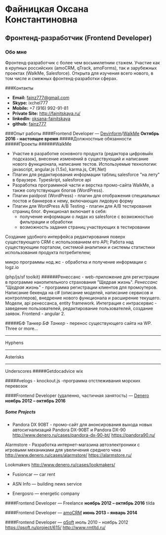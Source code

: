 # Файницкая Оксана Константиновна
## Фронтенд-разработчик (Frontend Developer)
### Обо мне
Фронтенд-разработчик с более чем восьмилетним стажем. Участие как в крупных российских (amoCRM, qTrack, amoForms), так и зарубежных проектах (WalkMe, Salesforce). Открыта для изучения всего нового, в том числе и смежных фронтенд-разработки сферах.

###Контакты
* **Email:** fainz777@gmail.com
* **Skype:** ixchel777
* **Mobile:** +7 (916) 992-91-81
* **Private Site:** http://fainitskaya.ru/
* **linkedIn:** [oksana-fainitskaya](www.linkedin.com/in/oksana-fainitskaya)
* **github:** [fainz777](https://github.com/fainz777)

###Опыт работы
####Frontend Developer &mdash; [Devinform](http://www.devinform.ru/)/[WalkMe](https://www.walkme.com/)
**Октябрь 2016 - настоящее время**
#####Должностные обязанности
#####Проекты
######WalkMe
- Участие в разработке основного продукта (редактора цифровыйх подсказок), внесение изменений в существующий и написание нового функционала, написание тестов. Используемые технологии: javascript, angular.js (1.5x), karma.js, C#(.Net)
- Плагин для редактирования информации таблиц salesforce "на лету" в браузере. Typeskript, salesforce api
- Разработка программной части и верстка промо-сайта WalkMe, а также сопутствующих блогов (WordPress).
- Плагин paidpost (WordPress) - плагин для отображения специальных постов и баннеров к нему, включающих лидовую форму
- Плагин для WordPress A/B Testing - плагин для A/B тестирования страниц блог. Функционал включает в себя: 
    * получение информации о лидах из salesforce с возможностью фильтрации и обработки
    * возможность задания страниц участвующих в тестировании 

Создание удобного интерфейса редактирования поверх существующего CRM с использованием его API;
Работа над существующим порталом, системой аналитики и системы статистики использования продукта потребителем;

микро программы нод.жс - обработка и получение информации с logz.io

(php/js/sf toolkit)
######Ренессанс - web-приложение для регистрации в программе накопительного страхования "Щедрая жизнь".
*Ренессанс "Щедрая жизнь"* - программа регистрации клиентов для промоутеров.
Написание бекенда на c# (описание моделей, написание сервисов и контроллеров), внедрение нового функционала и расширение текущего. Модели, api ренессанса, entity framework.
Интеграция с интрасервис - заведение пользователей, редактирование пользователей, создание заявок.
Frontend - angular 2.

#####БФ Танкер
*БФ Танкер* - перенос существующего сайта на WP.
Three or more...

---

Hyphens

***

Asterisks

___

Underscores
#####Getdocadvice
wix

#####velogs - knockout.js 
-программа отстлеживания морских перевозок

####Frontend Developer (удаленно, частичная занятость) — [Denero](http://www.denero.ru/)
**ноябрь 2012 – октябрь 2016**
##### Some Projects
* Pandora DX 90BT - промо-сайт для анонсирования выхода новых автосигнализаций Pandora DX-90BT и Pandora DX-90
http://www.denero.ru/cases/pandora-dx-90-bt/
https://pandora90.ru/

Alarmstore - Разработка интернет-магазина автоэлектроники с игровыми механиками для увеличения среднего чека
http://www.denero.ru/cases/alarmstore/
https://alarmstore.ru/

Lookmakers
http://www.denero.ru/cases/lookmakers/


* Fusioncar — car rent

* ASN Info — building news service

* Energosro — energetic company



####Frontend Developer — Freelance
**ноябрь 2012 – октябрь 2016**
tilda



####Frontend Developer — [amoCRM](https://www.amocrm.ru/)
**июнь 2013 – январь 2014**




####Frontend Developer — [qSoft](https://qsoft.ru/)
июль 2010 – ноябрь 2012
https://qsoft.ru/project/615/
http://www.rmtltd.ru/



